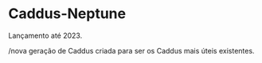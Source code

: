 # Caddus-Neptune
Lançamento até 2023.

/nova geração de Caddus criada para ser os Caddus mais úteis existentes.
